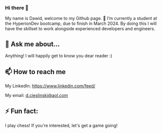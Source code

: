 ### Hi there 👋

My name is Dawid, welcome to my Github page.
🌱 I’m currently a student at the HyperionDev bootcamp, due to finish in March 2024.
By doing this I will have the skillset to work alongside experienced developers and engineers.

## 💬 Ask me about...
Anything! I will happily get to know you dear reader :)

## 📫 How to reach me
My LinkedIn: https://www.linkedin.com/feed/

My email: d.cieslinski@aol.com

## ⚡ Fun fact:
I play chess! If you're interested, let's get a game going!

